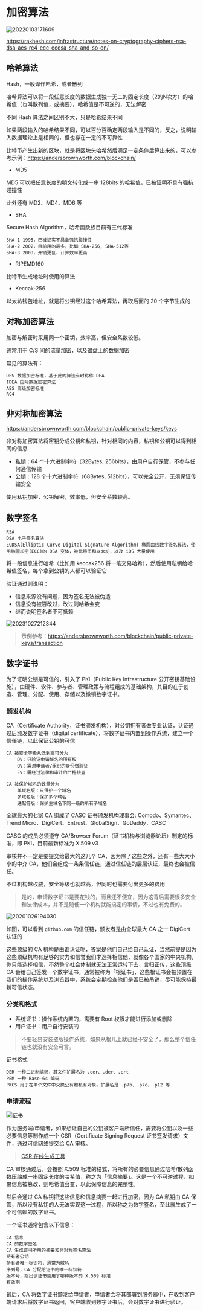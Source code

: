 # 加密算法

![20220103171609](https://image.zuoright.com/20220103171609.png)

<https://rakhesh.com/infrastructure/notes-on-cryptography-ciphers-rsa-dsa-aes-rc4-ecc-ecdsa-sha-and-so-on/>

## 哈希算法

Hash，一般译作哈希，或者散列

哈希算法可以将一段任意长度的数据生成独一无二的固定长度（2的N次方）的哈希值（也叫散列值，或摘要），哈希值是不可逆的，无法解密

不同 Hash 算法之间区别不大，只是哈希结果不同

如果两段输入的哈希结果不同，可以百分百确定两段输入是不同的，反之，说明输入数据理论上是相同的，但也存在一定的不可靠性

比特币产生出新的区块，就是将区块头哈希然后满足一定条件后算出来的，可以参考示例：<https://andersbrownworth.com/blockchain/>

- MD5

MD5 可以把任意长度的明文转化成一串 128bits 的哈希值，已被证明不具有强抗碰撞性

此外还有 MD2、MD4、MD6 等

- SHA

Secure Hash Algorithm，哈希函数族目前有三代标准

```text
SHA-1 1995，已被证实不具备强抗碰撞性
SHA-2 2002，目前用的最多，比如 SHA-256, SHA-512等
SHA-3 2003，开销更低、计算效率更高
```

- RIPEMD160

比特币生成地址时使用的算法

- Keccak-256

以太坊钱包地址，就是将公钥经过这个哈希算法，再取后面的 20 个字节生成的

## 对称加密算法

加密与解密时采用同一个密钥，效率高，但安全系数较低。

通常用于 C/S 间的流量加密，以及磁盘上的数据加密

常见的算法有：

```text
DES 数据加密标准，基于此的算法有时称作 DEA
IDEA 国际数据加密算法
AES 高级加密标准
RC4
```

## 非对称加密算法

<https://andersbrownworth.com/blockchain/public-private-keys/keys>

非对称加密算法将密钥分成公钥和私钥，针对相同的内容，私钥和公钥可以得到相同的信息

- 私钥：64 个十六进制字符（32Bytes, 256bits），由用户自行保管，不参与任何通信传输
- 公钥：128 个十六进制字符（68Bytes, 512bits），可以完全公开，无须保证传输安全

使用私钥加密，公钥解密，效率低，但安全系数较高。

## 数字签名

```text
RSA
DSA 电子签名算法
ECDSA(Elliptic Curve Digital Signature Algorithm) 椭圆曲线数字签名算法，使用椭圆加密(ECC)的 DSA 变体，被比特币和以太坊，以及 iOS 大量使用
```

将一段信息进行哈希（比如用 keccak256 将一笔交易哈希），然后使用私钥给哈希值签名，每个拿到公钥的人都可以验证它

验证通过则说明：

- 信息来源没有问题，因为签名无法被伪造
- 信息没有被篡改过，改过则哈希会变
- 继而说明签名者不可抵赖

![20231027212344](https://image.zuoright.com/20231027212344.png)

> 示例参考：<https://andersbrownworth.com/blockchain/public-private-keys/transaction>

## 数字证书

为了证明公钥是可信的，引入了 PKI（Public Key Infrastructure 公开密钥基础设施），由硬件、软件、参与者、管理政策与流程组成的基础架构，其目的在于创造、管理、分配、使用、存储以及撤销数字证书。

### 颁发机构

CA（Certificate Authority，证书颁发机构），对公钥拥有者做专业认证，认证通过后颁发数字证书（digital certificate），将数字证书内置到操作系统，建立一个信任链，以此保证公钥的可信

```text
CA 按安全等级从低到高可分为
    DV：只验证申请域名的所有权
    OV：需对申请者/组织的身份做验证
    EV：需经过法律和审计的严格核查

CA 按保护域名的数量分为
    单域名版：只保护一个域名
    多域名版：保护多个域名
    通配符版：保护主域名下同一级的所有子域名
```

全球最大的七家 CA 组成了 CASC 证书颁发机构理事会: Comodo、Symantec、Trend Micro、DigiCert、Entrust、GlobalSign、GoDaddy，CASC

CASC 的成员必须遵守 CA/Browser Forum（证书机构与浏览器论坛）制定的标准，即 PKI，目前最新标准为 X.509 v3

审核并不一定是要提交给最大的这几个 CA，因为除了这些之外，还有一些大大小小的中介 CA，他们会组成一条条信任链，通过信任链的层层认证，最终也会被信任。

不过机构越权威，安全等级也就越高，但同时也需要付出更多的费用

> 是的，申请数字证书是要花钱的，而且还不便宜，因为这背后需要很多安全和法律成本，并不是随便一个机构就能搞定的事情，不过也有免费的。

![20201026194030](https://image.zuoright.com/20201026194030.png)

如图，可以看到 `github.com` 的信任链，颁发者是由全球最大 CA 之一 DigiCert 认证的

这些顶级的 CA 机构是由谁认证呢，答案是他们自己给自己认证，当然前提是因为这些顶级机构有足够的实力和信誉我们才选择相信他，就像各个国家的中央机构，你只能选择相信，不然整个社会体制就无法正常运转下去，言归正传，这些顶级 CA 会给自己签发一个数字证书，通常被称为「根证书」，这些根证书会被预置在我们的操作系统以及浏览器中，系统会定期检查他们是否已被吊销，尽可能保持最新可信状态。

### 分类和格式

- 系统证书：操作系统内置的，需要有 Root 权限才能进行添加或删除
- 用户证书：用户自行安装的

> 不要轻易安装盗版操作系统，如果从根儿上就已经不安全了，那么整个信任链也就没有安全可言。

证书格式

```text
DER 一种二进制编码，其文件扩展名为 .cer、.der、.crt
PEM 一种 Base-64 编码
PKCS 用于在单个文件中交换公有和私有对象。扩展名是 .p7b、.p7c、.p12 等
```

### 申请流程

![证书](https://image.zuoright.com/证书.png)

作为服务端/申请者，如果想让自己的公钥被客户端所信任，需要将公钥以及一些必要信息等制作成一个 CSR（Certificate Signing Request 证书签发请求）文件，通过可信网络提交给 CA 审核。

> [CSR 在线生成工具](https://myssl.com/csr_create.html)

CA 审核通过后，会按照 X.509 标准的格式，将所有的必要信息通过哈希/散列函数压缩成一串固定长度的哈希值，称之为「信息摘要」。这是一个不可逆过程，如果信息被篡改，则哈希值会变，以此保障信息的完整性。

然后会通过 CA 私钥把这些信息和信息摘要一起进行加密，因为 CA 私钥由 CA 保管，所以没有私钥的人无法实现这一过程，所以称之为数字签名，至此就生成了一个可信赖的数字证书。

一个证书通常包含以下信息：

```text
CA 信息
CA 的数字签名
CA 生成证书所用的摘要和非对称签名算法
持有者公钥
持有者唯一标识符，通常为域名
序列号，CA 分配给证书的唯一标识符
版本号，指出该证书使用了哪种版本的 X.509 标准
有效期
```

最后，CA 将数字证书颁发给申请者，申请者会将其部署到服务器中，在收到客户端请求后将数字证书返回，客户端收到数字证书后，会对数字证书进行验证。
